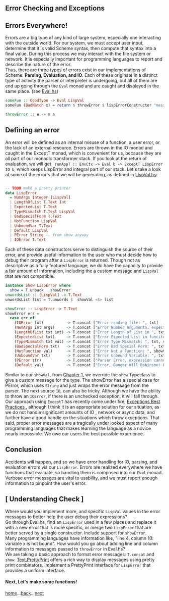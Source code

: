 Error Checking and Exceptions
------------
## Errors Everywhere!
Errors are a big type of any kind of large system, especially one interacting with the outside world.  For our system, we must accept user input, determine that it is valid Scheme syntax, then compute that syntax into a final value.  During this process we may interact with the file system or network.  It is especially important for programming languages to report and describe the nature of the error.     
Thus, there are three types of errors exist in our implementations of Scheme: **Parsing, Evaluation, and IO**. Each of these originate in a distinct type of activity the parser or interpreter is undergoing, but all of them are end up going through the `Eval` monad and are caught and displayed in the same place. (see [Eval.hs](../src/Eval.hs))
```Haskell
someFun :: GoodType -> Eval LispVal
someFun (BadMatch x) = return $ throwError $ lispErrorConstructor "message we send"
```

```Haskell
throwError :: e -> m a
```

## Defining an error
An error will be defined as an internal misuse of a function, a user error, or the lack of an external resource. Errors are thrown in the IO monad and caught in the ExceptT monad, which is convenient for us, because they are all part of our monadic transformer stack. If you look at the return of evaluation, we will get ` runAppT :: EnvCtx -> Eval b -> ExceptT LispError IO b`, which keeps LispError and integral part of our stack. Let's take a look at some of the error's that we will be generating, as defined in [LispVal.hs](../src/LispVal.hs):

```haskell

-- TODO make a pretty printer
data LispError
  = NumArgs Integer [LispVal]
  | LengthOfList T.Text Int
  | ExpectedList T.Text
  | TypeMismatch T.Text LispVal
  | BadSpecialForm T.Text
  | NotFunction LispVal
  | UnboundVar T.Text
  | Default LispVal
  | PError String -- from show anyway
  | IOError T.Text

```

Each of these data constructors serve to distinguish the source of their error, and provide useful information to the user who must decide how to debug their program after a `LispError` is returned. Though not as descriptive as a fully featured language, we do have the capacity to provide a fair amount of information, including the a custom message and `LispVal` that are not compatible.

```haskell
instance Show LispError where
  show = T.unpack . showError
unwordsList :: [LispVal] -> T.Text
unwordsList list = T.unwords $  showVal <$> list

showError :: LispError -> T.Text
showError err =
  case err of
    (IOError txt)          -> T.concat ["Error reading file: ", txt]
    (NumArgs int args)     -> T.concat ["Error Number Arguments, expected ", T.pack $ show int, " recieved args: ", unwordsList args]
    (LengthOfList txt int) -> T.concat ["Error Length of List in ", txt, " length: ", T.pack $ show int]
    (ExpectedList txt)     -> T.concat ["Error Expected List in funciton ", txt]
    (TypeMismatch txt val) -> T.concat ["Error Type Mismatch: ", txt, showVal val]
    (BadSpecialForm txt)   -> T.concat ["Error Bad Special Form: ", txt]
    (NotFunction val)      -> T.concat ["Error Not a Function: ", showVal val]
    (UnboundVar txt)       -> T.concat ["Error Unbound Variable: ", txt]
    (PError str)           -> T.concat ["Parser Error, expression cannot evaluate: ",T.pack str]
    (Default val)          -> T.concat ["Error, Danger Will Robinson! Evaluation could not proceed!  ", showVal val]

```

 Similar to our `showVal`, from [Chapter 1](01_introduction.md), we override the `show` Typeclass to give a custom message for the type.  The showError has a special case for PError, which uses  `String` and just wraps the error message from the parser. The next source `IO`, can also be tricky. Although we have the ability to throw an `IOError`, if there is an unchecked exception, it will fall through.  Our approach using `ExceptT` has recently come under fire, [Exceptions Best Practices ](https://www.fpcomplete.com/blog/2016/11/exceptions-best-practices-haskell), although I think it is an appropriate solution for our situation, as we do not handle significant amounts of IO , network or async data, and further have a good handle on the situations which throw exceptions.  That said, proper error messages are a tragically under looked aspect of many programming languages that makes learning the language as a novice nearly impossible.  We owe our users the best possible experience.   



## Conclusion
Accidents will happen, and so we have error handling for IO, parsing, and evaluation errors via our `LispError`. Errors are realized everywhere we have functions that evaluate, so handling them is composed into our `Eval` monad. Verbose error messages are vital to usability, and we must report enough information to pinpoint the user's error.  


## [ Understanding Check ]
Where would you implement more, and specific `LispVal` values in the error messages to better help the user debug their expressions?        
Go through Eval.hs, find an `LispError` used in a few places and replace it with a new error that is more specific, or merge two `LispError` that are better served by a single constructor. Include support for `showError`.     
Many programming languages have information like, "line 4, column 10: variable x is not bound". How would you go about adding line and column information to messages passed to `throwError` in Eval.hs?     
We are taking a basic approach to format error messages: `T.concat` and `show`. [Text.PrettyPrint](https://hackage.haskell.org/package/pretty-1.1.3.4/docs/Text-PrettyPrint.html) offers a rich way to display messages using pretty print combinators. Implement a PrettyPrint interface for `LispError` that provides a uniform interface.        

#### Next, Let's make some functions!

[home](00_overview.md)...[back](03_evaluation.md)...[next](05_primitives.md)
